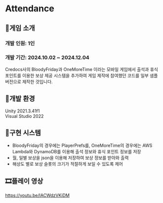 # Attendance
##  📝게임 소개
### 개발 인원: 1인
### 개발 기간: 2024.10.02 ~ 2024.12.04

Credocs사의 BloodyFriday과 OneMoreTime 이라는 모바일 게임에서 출석과 휴식 포인트를 이용한 보상 제공 시스템을 추가하여 게임 제작에 참여했던 코드를 일부 샘플 버전으로 제작한 것입니다.

## 🌁개발 환경
Unity 2021.3.41f1</br>
Visual Studio 2022</br>

## 🔧구현 시스템
- BloodyFriday의 경우에는 PlayerPrefs를, OneMoreTime의 경우에는 AWS Lambda와 DynamoDB를 이용해 출석 정보와 휴식 포인트 정보를 저장
- 월, 일별 보상을 json을 이용해 저장하여 보상 정보를 받아와 출력
- 해상도 별로 보상 슬롯의 크기가 적절하게 보일 수 있도록 제어

## 🎞️플레이 영상
https://youtu.be/IACWdzVKiDM
